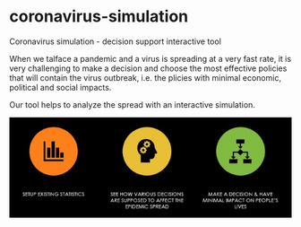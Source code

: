 # coronavirus-simulation
Coronavirus simulation - decision support interactive tool


When we talface a pandemic and a virus is spreading at a very fast rate, it is very challenging to make a decision and choose the most effective policies that will contain the virus outbreak, i.e. the plicies with minimal economic, political and social impacts.

Our tool helps to analyze the spread with an interactive simulation.

![img](/img/sim.jpg)
